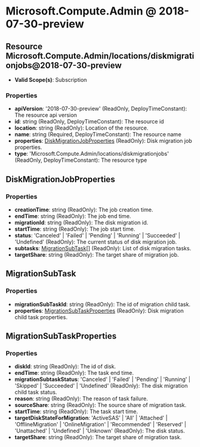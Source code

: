 # Microsoft.Compute.Admin @ 2018-07-30-preview

## Resource Microsoft.Compute.Admin/locations/diskmigrationjobs@2018-07-30-preview
* **Valid Scope(s)**: Subscription
### Properties
* **apiVersion**: '2018-07-30-preview' (ReadOnly, DeployTimeConstant): The resource api version
* **id**: string (ReadOnly, DeployTimeConstant): The resource id
* **location**: string (ReadOnly): Location of the resource.
* **name**: string (Required, DeployTimeConstant): The resource name
* **properties**: [DiskMigrationJobProperties](#diskmigrationjobproperties) (ReadOnly): Disk migration job properties.
* **type**: 'Microsoft.Compute.Admin/locations/diskmigrationjobs' (ReadOnly, DeployTimeConstant): The resource type

## DiskMigrationJobProperties
### Properties
* **creationTime**: string (ReadOnly): The job creation time.
* **endTime**: string (ReadOnly): The job end time.
* **migrationId**: string (ReadOnly): The disk migration id.
* **startTime**: string (ReadOnly): The job start time.
* **status**: 'Canceled' | 'Failed' | 'Pending' | 'Running' | 'Succeeded' | 'Undefined' (ReadOnly): The current status of disk migration job.
* **subtasks**: [MigrationSubTask](#migrationsubtask)[] (ReadOnly): List of disk migration tasks.
* **targetShare**: string (ReadOnly): The target share of migration job.

## MigrationSubTask
### Properties
* **migrationSubTaskId**: string (ReadOnly): The id of migration child task.
* **properties**: [MigrationSubTaskProperties](#migrationsubtaskproperties) (ReadOnly): Disk migration child task properties.

## MigrationSubTaskProperties
### Properties
* **diskId**: string (ReadOnly): The id of disk.
* **endTime**: string (ReadOnly): The task end time.
* **migrationSubtaskStatus**: 'Canceled' | 'Failed' | 'Pending' | 'Running' | 'Skipped' | 'Succeeded' | 'Undefined' (ReadOnly): The disk migration child task status.
* **reason**: string (ReadOnly): The reason of task failure.
* **sourceShare**: string (ReadOnly): The source share of migration task.
* **startTime**: string (ReadOnly): The task start time.
* **targetDiskStateForMigration**: 'ActiveSAS' | 'All' | 'Attached' | 'OfflineMigration' | 'OnlineMigration' | 'Recommended' | 'Reserved' | 'Unattached' | 'Undefined' | 'Unknown' (ReadOnly): The disk status.
* **targetShare**: string (ReadOnly): The target share of migration task.


